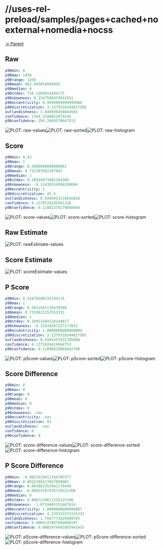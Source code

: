 
# //uses-rel-preload/samples/pages+cached+noexternal+nomedia+nocss

[→ Parent](../..)


## Raw


```yaml
p90min: 0
p90max: 1458
p90range: 1458
p90mean: 662.945054945055
p90median: 0
p90stdev: 716.1169614494175
p90skewness: 0.1547596974912651
p90eccentricity: 0.9999999999999986
p90discretization: 3.1379310344827585
outlandishness: 3.840699456044503
confidence: 1169.3340661079244
p90confidence: 294.2668570647513

```

![PLOT: raw-values](./raw/values.svg)![PLOT: raw-sorted](./raw/sorted.svg)![PLOT: raw-histogram](./raw/histogram.svg)
## Score


```yaml
p90min: 0.42
p90max: 1
p90range: 0.5800000000000001
p90mean: 0.732307692307693
p90median: 1
p90stdev: 0.28914073885204306
p90skewness: -0.15430334996209694
p90eccentricity: 1
p90discretization: 45.5
outlandishness: 0.9304953110656028
confidence: 0.1270728195561326
p90confidence: 0.11881374279860668

```

![PLOT: score-values](./score/values.svg)![PLOT: score-sorted](./score/sorted.svg)![PLOT: score-histogram](./score/histogram.svg)
## Raw Estimate

![PLOT: rawEstimate-values](./rawEstimate/values.svg)
## Score Estimate

![PLOT: scoreEstimate-values](./scoreEstimate/values.svg)
## P Score


```yaml
p90min: 0.41670588235294115
p90max: 1
p90range: 0.5832941176470589
p90mean: 0.7319612152553331
p90median: 1
p90stdev: 0.28951684128144817
p90skewness: -0.15434207227173033
p90eccentricity: 1.0000000000000004
p90discretization: 3.1379310344827585
outlandishness: 0.9305451932785688
confidence: 0.1271826414668753
p90confidence: 0.11896829084842708

```

![PLOT: pScore-values](./pScore/values.svg)![PLOT: pScore-sorted](./pScore/sorted.svg)![PLOT: pScore-histogram](./pScore/histogram.svg)
## Score Difference


```yaml
p90min: 0
p90max: 0
p90range: 0
p90mean: 0
p90median: 0
p90stdev: 0
p90skewness: .nan
p90eccentricity: .nan
p90discretization: 91
outlandishness: .nan
confidence: 0
p90confidence: 0

```

![PLOT: score-difference-values](./score-difference/values.svg)![PLOT: score-difference-sorted](./score-difference/sorted.svg)![PLOT: score-difference-histogram](./score-difference/histogram.svg)
## P Score Difference


```yaml
p90min: -0.0023529411764705577
p90max: 0.0015294117647058902
p90range: 0.003882352941176448
p90mean: -0.00023787976729152768
p90median: 0
p90stdev: 0.0007239611226125398
p90skewness: -1.0719405151467614
p90eccentricity: 1.0000000000000007
p90discretization: 4.333333333333333
outlandishness: 1.7567773629489785
confidence: 0.0004147887604080197
p90confidence: 0.0002974901805943455

```

![PLOT: pScore-difference-values](./pScore-difference/values.svg)![PLOT: pScore-difference-sorted](./pScore-difference/sorted.svg)![PLOT: pScore-difference-histogram](./pScore-difference/histogram.svg)